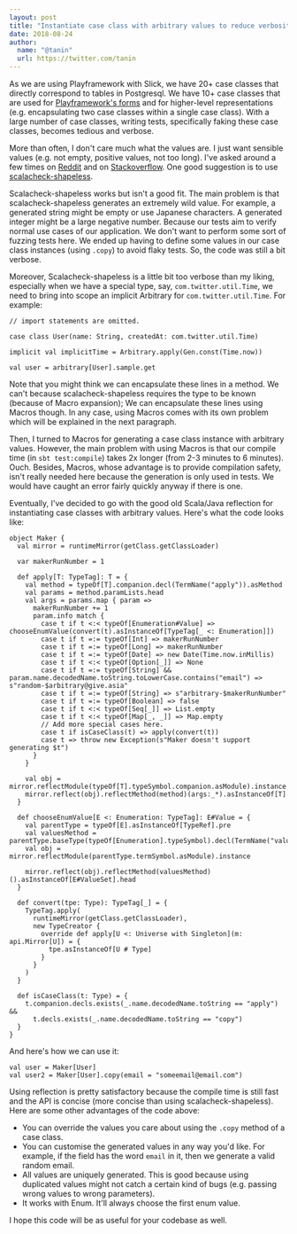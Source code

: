 ```yaml
---
layout: post
title: "Instantiate case class with arbitrary values to reduce verbosity in tests"
date: 2018-08-24
author:
  name: "@tanin"
  url: https://twitter.com/tanin
---
```


As we are using Playframework with Slick, we have 20+ case classes that directly correspond to tables in Postgresql.
We have 10+ case classes that are used for [Playframework's forms](https://www.playframework.com/documentation/2.6.x/ScalaForms) and for higher-level representations (e.g. encapsulating two case classes within a single case class). With a large number of case classes, writing tests, specifically faking these case classes, becomes tedious and verbose.

More than often, I don't care much what the values are. I just want sensible values (e.g. not empty, positive values, not too long). I've asked around a few times on [Reddit](https://www.reddit.com/r/scala/comments/7fgvjo/how_to_generate_a_function_to_instantiate_a_case/) and on [Stackoverflow](https://stackoverflow.com/questions/47482542/generate-a-function-to-instantiate-a-case-class-with-default-values-using-scala). One good suggestion is to use [scalacheck-shapeless](https://github.com/alexarchambault/scalacheck-shapeless).

Scalacheck-shapeless works but isn't a good fit. The main problem is that scalacheck-shapeless generates an extremely wild value. For example, a generated string might be empty or use Japanese characters. A generated integer might be a large negative number. Because our tests aim to verify normal use cases of our application. We don't want to perform some sort of fuzzing tests here. We ended up having to define some values in our case class instances (using `.copy`) to avoid flaky tests. So, the code was still a bit verbose.

Moreover, Scalacheck-shapeless is a little bit too verbose than my liking, especially when we have a special type, say, `com.twitter.util.Time`, we need to bring into scope an implicit Arbitrary for `com.twitter.util.Time`. For example:

```
// import statements are omitted.

case class User(name: String, createdAt: com.twitter.util.Time)

implicit val implicitTime = Arbitrary.apply(Gen.const(Time.now))

val user = arbitrary[User].sample.get
```

Note that you might think we can encapsulate these lines in a method. We can't because scalacheck-shapeless requires the type to be known (because of Macro expansion); We can encapsulate these lines using Macros though. In any case, using Macros comes with its own problem which will be explained in the next paragraph. 

Then, I turned to Macros for generating a case class instance with arbitrary values. However, the main problem with using Macros is that our compile time (in `sbt test:compile`) takes 2x longer (from 2-3 minutes to 6 minutes). Ouch. Besides, Macros, whose advantage is to provide compilation safety, isn't really needed here because the generation is only used in tests. We would have caught an error fairly quickly anyway if there is one.

Eventually, I've decided to go with the good old Scala/Java reflection for instantiating case classes with arbitrary values. Here's what the code looks like:

```
object Maker {
  val mirror = runtimeMirror(getClass.getClassLoader)

  var makerRunNumber = 1

  def apply[T: TypeTag]: T = {
    val method = typeOf[T].companion.decl(TermName("apply")).asMethod
    val params = method.paramLists.head
    val args = params.map { param =>
      makerRunNumber += 1
      param.info match {
        case t if t <:< typeOf[Enumeration#Value] => chooseEnumValue(convert(t).asInstanceOf[TypeTag[_ <: Enumeration]])
        case t if t =:= typeOf[Int] => makerRunNumber
        case t if t =:= typeOf[Long] => makerRunNumber
        case t if t =:= typeOf[Date] => new Date(Time.now.inMillis)
        case t if t <:< typeOf[Option[_]] => None
        case t if t =:= typeOf[String] && param.name.decodedName.toString.toLowerCase.contains("email") => s"random-$arbitrary@give.asia"
        case t if t =:= typeOf[String] => s"arbitrary-$makerRunNumber"
        case t if t =:= typeOf[Boolean] => false
        case t if t <:< typeOf[Seq[_]] => List.empty
        case t if t <:< typeOf[Map[_, _]] => Map.empty
        // Add more special cases here.
        case t if isCaseClass(t) => apply(convert(t))
        case t => throw new Exception(s"Maker doesn't support generating $t")
      }
    }

    val obj = mirror.reflectModule(typeOf[T].typeSymbol.companion.asModule).instance
    mirror.reflect(obj).reflectMethod(method)(args:_*).asInstanceOf[T]
  }

  def chooseEnumValue[E <: Enumeration: TypeTag]: E#Value = {
    val parentType = typeOf[E].asInstanceOf[TypeRef].pre
    val valuesMethod = parentType.baseType(typeOf[Enumeration].typeSymbol).decl(TermName("values")).asMethod
    val obj = mirror.reflectModule(parentType.termSymbol.asModule).instance

    mirror.reflect(obj).reflectMethod(valuesMethod)().asInstanceOf[E#ValueSet].head
  }

  def convert(tpe: Type): TypeTag[_] = {
    TypeTag.apply(
      runtimeMirror(getClass.getClassLoader),
      new TypeCreator {
        override def apply[U <: Universe with Singleton](m: api.Mirror[U]) = {
          tpe.asInstanceOf[U # Type]
        }
      }
    )
  }

  def isCaseClass(t: Type) = {
    t.companion.decls.exists(_.name.decodedName.toString == "apply") &&
      t.decls.exists(_.name.decodedName.toString == "copy")
  }
}
```

And here's how we can use it:

```
val user = Maker[User]
val user2 = Maker[User].copy(email = "someemail@email.com")
```

Using reflection is pretty satisfactory because the compile time is still fast and the API is concise (more concise than using scalacheck-shapeless). Here are some other advantages of the code above:

* You can override the values you care about using the `.copy` method of a case class.
* You can customise the generated values in any way you'd like. For example, if the field has the word `email` in it, then we generate a valid random email.
* All values are uniquely generated. This is good because using duplicated values might not catch a certain kind of bugs (e.g. passing wrong values to wrong parameters).
* It works with Enum. It'll always choose the first enum value.

I hope this code will be as useful for your codebase as well.

